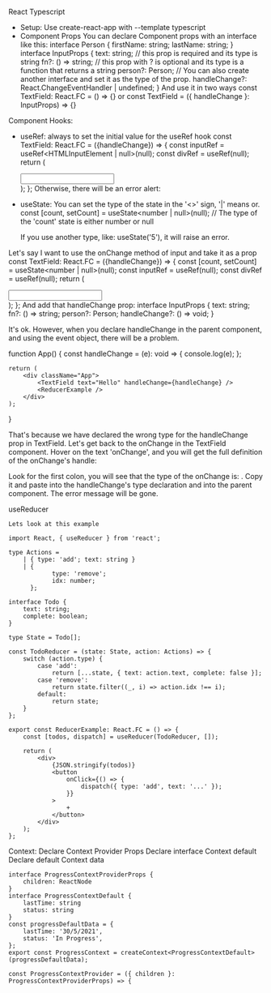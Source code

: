 React Typescript

- Setup: Use create-react-app with --template typescript
- Component Props
You can declare Component props with an interface like this:
interface Person {
	firstName: string;
	lastName: string;
}
interface InputProps {
	text: string; // this prop is required and its type is string
	fn?: () => string; // this prop with ? is optional and its type is a function that returns a string
	person?: Person; // You can also create another interface and set it as the type of the prop.
	handleChange?: React.ChangeEventHandler<HTMLInputElement> | undefined;
}
And use it in two ways
const TextField: React.FC<InputProps> = () => {}
or 
const TextField = ({ handleChange }: InputProps) => {}

Component Hooks:
- useRef: always to set the initial value for the useRef hook
	const TextField: React.FC<InputProps> = ({handleChange}) => {
		const inputRef = useRef<HTMLInputElement | null>(null);
		const divRef = useRef(null);
		return (
			<div ref={divRef}>
				<input type="text" ref={inputRef} onChange={handleChange} />
			</div>
		);
	};
	Otherwise, there will be an error alert:

- useState:
	You can set the type of the state in the '<>' sign, '|' means or.
	const [count, setCount] = useState<number | null>(null); // The type of the 'count' state is either number or null

	If you use another type, like: useState('5'), it will raise an error.

Let's say I want to use the onChange method of input and take it as a prop
const TextField: React.FC<InputProps> = ({handleChange}) => {
	const [count, setCount] = useState<number | null>(null);
	const inputRef = useRef(null);
	const divRef = useRef(null);
	return (
		<div ref={divRef}>
			<input type="text" ref={inputRef} onChange={handleChange} />
		</div>
	);
};
And add that handleChange prop:
interface InputProps {
	text: string;
	fn?: () => string;
	person?: Person;
	handleChange?: () => void;
}

It's ok. However, when you declare handleChange in the parent component, and using the event object, there will be a problem.

function App() {
	const handleChange = (e): void => {
		console.log(e);
	};

	return (
		<div className="App">
			<TextField text="Hello" handleChange={handleChange} />
			<ReducerExample />
		</div>
	);
}

That's because we have declared the wrong type for the handleChange prop in TextField. Let's get back to the onChange in the TextField component. Hover on the text 'onChange', and you will get the full definition of the onChange's handle:

Look for the first colon, you will see that the type of the onChange is: . Copy it and paste into the handleChange's type declaration and into the parent component. The error message will be gone.

useReducer

	Lets look at this example

	import React, { useReducer } from 'react';

	type Actions =
		| { type: 'add'; text: string }
		| {
				type: 'remove';
				idx: number;
		  };

	interface Todo {
		text: string;
		complete: boolean;
	}

	type State = Todo[];

	const TodoReducer = (state: State, action: Actions) => {
		switch (action.type) {
			case 'add':
				return [...state, { text: action.text, complete: false }];
			case 'remove':
				return state.filter((_, i) => action.idx !== i);
			default:
				return state;
		}
	};

	export const ReducerExample: React.FC = () => {
		const [todos, dispatch] = useReducer(TodoReducer, []);

		return (
			<div>
				{JSON.stringify(todos)}
				<button
					onClick={() => {
						dispatch({ type: 'add', text: '...' });
					}}
				>
					+
				</button>
			</div>
		);
	};

Context:
	Declare Context Provider Props
	Declare interface Context default
	Declare default Context data

	interface ProgressContextProviderProps {
	    children: ReactNode
	}
	interface ProgressContextDefault {
		lastTime: string
		status: string
	}
	const progressDefaultData = {
		lastTime: '30/5/2021',
		status: 'In Progress',
	};
	export const ProgressContext = createContext<ProgressContextDefault>(progressDefaultData);

	const ProgressContextProvider = ({ children }: ProgressContextProviderProps) => {


